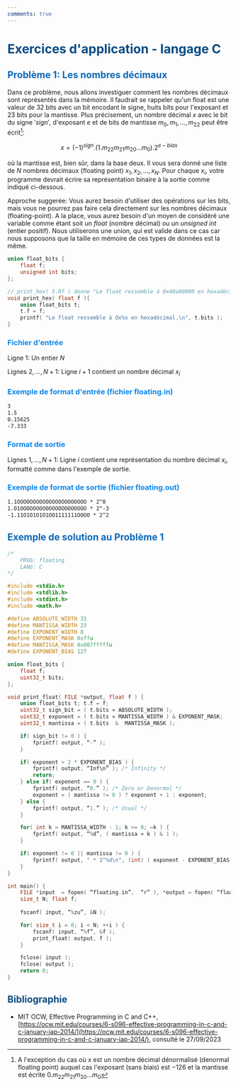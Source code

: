 ```yaml
---
comments: true
---
```


# <span style="color:#074b83">Exercices d'application - langage C</span>

## <span style="color:#0a69b7">Problème 1: Les nombres décimaux</span>

Dans ce problème, nous allons investiguer comment les nombres décimaux sont représentés dans la mémoire. Il faudrait se rappeler qu'un float est une valeur de $32$ bits avec un bit encodant le signe, huits bits pour l'exposant et $23$ bits pour la mantisse. Plus précisement, un nombre décimal $x$ avec le bit du signe $'sign'$, d'exposant $e$ et de bits de mantisse $m_{0}, m_{1}, ..., m_{22}$ peut être écrit[^1]:
[^1]: A l'exception du cas où $x$ est un nombre décimal dénormalisé (denormal floating point) auquel cas l'exposant (sans biais) est $-126$ et la mantisse est écrite $0.m_{22}m_{21}m_{20}...m_{0}$

$$
x = (-1)^{sign}.(1.m_{22}m_{21}m_{20}... m_{0}).2^{e - bias}
$$

où la mantisse est, bien sûr, dans la base deux. Il vous sera donné une liste de $N$ nombres décimaux (floating point) $x_{1}, x_{2}, ..., x_{N}$. Pour chaque $x_{i}$, votre programme devrait écrire sa représentation binaire à la sortie comme indiqué ci-dessous.

Approche suggerée: Vous aurez besoin d'utiliser des opérations sur les bits, mais vous ne pourrez pas faire cela directement sur les nombres décimaux (floating-point). A la place, vous aurez besoin d'un moyen de considéré une variable comme étant soit un $float$ (nombre décimal) ou un $unsigned$ $int$ (entier positif). Nous utiliserons une union, qui est valide dans ce cas car nous supposons que la taille en mémoire de ces types de données est la même.

```c
union float_bits {
    float f;
    unsigned int bits;
};

// print_hex( 5.0f ) donne "Le float ressemble à 0x40a00000 en hexadécimal."
void print_hex( float f ){
    union float_bits t;
    t.f = f;
    printf( "Le float ressemble à Ox%x en hexadécimal.\n", t.bits );
}
```

### <span style="color:#0c87eb">Fichier d'entrée</span>

Ligne $1$: Un entier $N$

Lignes $2, ..., N+1$: Ligne $i+1$ contient un nombre décimal $x_{i}$

### <span style="color:#0c87eb">Exemple de format d'entrée (fichier floating.in)</span>

```txt
3
1.5
0.15625
-7.333
```

### <span style="color:#0c87eb">Format de sortie</span>

Lignes $1, ..., N+1$: Ligne $i$ contient une représentation du nombre décimal $x_{i}$, formatté comme dans l'exemple de sortie.

### <span style="color:#0c87eb">Exemple de format de sortie (fichier floating.out)</span>

```txt
1.1OOOOOOOOOOOOOOOOOOOOOO * 2^0
1.O1OOOOOOOOOOOOOOOOOOOOO * 2^-3
-1.11O1O1O1O1OO1111111OOOO * 2^2
```

## <span style="color:#0a69b7">Exemple de solution au Problème 1</span>

```c
/*
    PROG: floating
    LANG: C
*/

#include <stdio.h>
#include <stdlib.h>
#include <stdint.h>
#include <math.h>

#define ABSOLUTE_WIDTH 31
#define MANTISSA_WIDTH 23
#define EXPONENT_WIDTH 8
#define EXPONENT_MASK 0xffu
#define MANTISSA_MASK 0x007fffffu
#define EXPONENT_BIAS 127

union float_bits {
    float f;
    uint32_t bits;
};

void print_float( FILE *output, float f ) {
    union float_bits t; t.f = f;
    uint32_t sign_bit = ( t.bits » ABSOLUTE_WIDTH );
    uint32_t exponent = ( t.bits » MANTISSA_WIDTH ) & EXPONENT_MASK;
    uint32_t mantissa = ( t.bits  &  MANTISSA_MASK );

    if( sign_bit != 0 ) {
        fprintf( output, “-” );
    }

    if( exponent > 2 * EXPONENT_BIAS ) {
        fprintf( output, “Inf\n” ); /* Infinity */
        return;
    } else if( exponent == 0 ) {
        fprintf( output, “0.” ); /* Zero or Denormal */
        exponent = ( mantissa != 0 ) ? exponent + 1 : exponent;
    } else {
        fprintf( output, “1.” ); /* Usual */
    }

    for( int k = MANTISSA_WIDTH - 1; k >= 0; –k ) {
        fprintf( output, “%d”, ( mantissa » k ) & 1 );
    }

    if( exponent != 0 || mantissa != 0 ) {
        fprintf( output, " * 2^%d\n", (int) ( exponent - EXPONENT_BIAS ) );
    }
}

int main() {
    FILE *input  = fopen( “floating.in”,  “r” ), *output = fopen( “floating.out”, “w” );
    size_t N; float f;
    
    fscanf( input, “%zu”, &N );

    for( size_t i = 0; i < N; ++i ) {
        fscanf( input, “%f”, &f );
        print_float( output, f );
    }

    fclose( input );
    fclose( output );
    return 0;
}
```

## <span style="color:#074b83">Bibliographie</span>

* MIT OCW, Effective Programming in C and C++, [https://ocw.mit.edu/courses/6-s096-effective-programming-in-c-and-c-january-iap-2014/](https://ocw.mit.edu/courses/6-s096-effective-programming-in-c-and-c-january-iap-2014/), consulté le 27/09/2023
